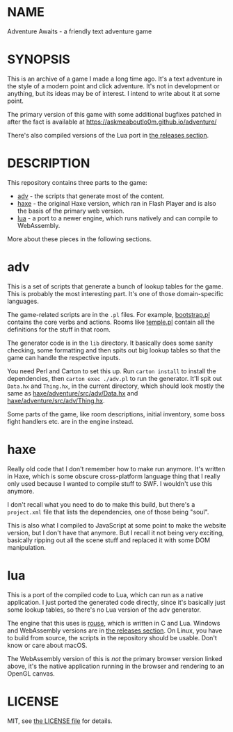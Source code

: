 # NAME

Adventure Awaits - a friendly text adventure game

# SYNOPSIS

This is an archive of a game I made a long time ago. It's a text adventure in the style of a modern point and click adventure. It's not in development or anything, but its ideas may be of interest. I intend to write about it at some point.

The primary version of this game with some additional bugfixes patched in after the fact is available at <https://askmeaboutlo0m.github.io/adventure/>

There's also compiled versions of the Lua port in [the releases section](https://github.com/askmeaboutlo0m/adventureawaits/releases).

# DESCRIPTION

This repository contains three parts to the game:

* [adv](adv) - the scripts that generate most of the content.
* [haxe](haxe) - the original Haxe version, which ran in Flash Player and is also the basis of the primary web version.
* [lua](lua) - a port to a newer engine, which runs natively and can compile to WebAssembly.

More about these pieces in the following sections.

# adv

This is a set of scripts that generate a bunch of lookup tables for the game. This is probably the most interesting part. It's one of those domain-specific languages.

The game-related scripts are in the `.pl` files. For example, [bootstrap.pl](adv/bootstrap.pl) contains the core verbs and actions. Rooms like [temple.pl](adv/temple.pl) contain all the definitions for the stuff in that room.

The generator code is in the `lib` directory. It basically does some sanity checking, some formatting and then spits out big lookup tables so that the game can handle the respective inputs.

You need Perl and Carton to set this up. Run `carton install` to install the dependencies, then `carton exec ./adv.pl` to run the generator. It'll spit out `Data.hx` and `Thing.hx`, in the current directory, which should look mostly the same as [haxe/adventure/src/adv/Data.hx](haxe/adventure/src/adv/Data.hx) and [haxe/adventure/src/adv/Thing.hx](haxe/adventure/src/adv/Thing.hx).

Some parts of the game, like room descriptions, initial inventory, some boss fight handlers etc. are in the engine instead.

# haxe

Really old code that I don't remember how to make run anymore. It's written in Haxe, which is some obscure cross-platform language thing that I really only used because I wanted to compile stuff to SWF. I wouldn't use this anymore.

I don't recall what you need to do to make this build, but there's a `project.xml` file that lists the dependencies, one of those being "soul".

This is also what I compiled to JavaScript at some point to make the website version, but I don't have that anymore. But I recall it not being very exciting, basically ripping out all the scene stuff and replaced it with some DOM manipulation.

# lua

This is a port of the compiled code to Lua, which can run as a native application. I just ported the generated code directly, since it's basically just some lookup tables, so there's no Lua version of the adv generator.

The engine that this uses is [rouse](https://github.com/askmeaboutlo0m/rouse), which is written in C and Lua. Windows and WebAssembly versions are in [the releases section](https://github.com/askmeaboutlo0m/adventureawaits/releases). On Linux, you have to build from source, the scripts in the repository should be usable. Don't know or care about macOS.

The WebAssembly version of this is *not* the primary browser version linked above, it's the native application running in the browser and rendering to an OpenGL canvas.

# LICENSE

MIT, see [the LICENSE file](LICENSE) for details.

